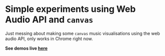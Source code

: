 Simple experiments using Web Audio API and `canvas`
===================================================

Just messing about making some `canvas` music visualisations using the web audio API, only works in Chrome right now.

**See demos live [here](http://neilcarpenter.com/demos/canvas/audio)**